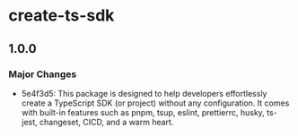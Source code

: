 # create-ts-sdk

## 1.0.0

### Major Changes

- 5e4f3d5: This package is designed to help developers effortlessly create a TypeScript SDK (or project) without any configuration. It comes with built-in features such as pnpm, tsup, eslint, prettierrc, husky, ts-jest, changeset, CICD, and a warm heart.
